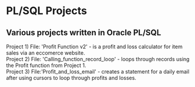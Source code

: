 # PL/SQL Projects
## Various projects written in Oracle PL/SQL

Project 1) File: 'Profit Function v2' - is a profit and loss calculator for item sales via an eccomerce website.  <br> 
Project 2) File: 'Calling_function_record_loop' - loops through records using the Profit function from Project 1.  <br>
Project 3) File:'Profit_and_loss_email' - creates a statement for a daily email after using cursors to loop through profits and losses. 

